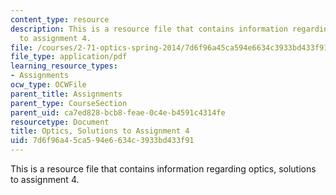 ```yaml
---
content_type: resource
description: This is a resource file that contains information regarding optics, solutions
  to assignment 4.
file: /courses/2-71-optics-spring-2014/7d6f96a45ca594e6634c3933bd433f91_MIT2_71S14_HW_4_sols.pdf
file_type: application/pdf
learning_resource_types:
- Assignments
ocw_type: OCWFile
parent_title: Assignments
parent_type: CourseSection
parent_uid: ca7ed828-bcb8-feae-0c4e-b4591c4314fe
resourcetype: Document
title: Optics, Solutions to Assignment 4
uid: 7d6f96a4-5ca5-94e6-634c-3933bd433f91
---
```

This is a resource file that contains information regarding optics, solutions to assignment 4.

